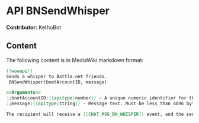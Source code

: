 # API BNSendWhisper

**Contributor:** KethoBot

## Content

The following content is in MediaWiki markdown format:

```mediawiki
{{wowapi}}
Sends a whisper to Battle.net friends.
 BNSendWhisper(bnetAccountID, message)

==Arguments==
:;bnetAccountID:{{apitype|number}} - A unique numeric identifier for the friend during this session. You can get bnetAccountID from {{api|C_BattleNet.GetFriendAccountInfo}}()
:;message:{{apitype|string}} - Message text. Must be less than 4096 bytes.

The recipient will receive a [[CHAT_MSG_BN_WHISPER]] event, and the sender will also get a mirrored response from the server as [[CHAT_MSG_BN_WHISPER_INFORM]].
```